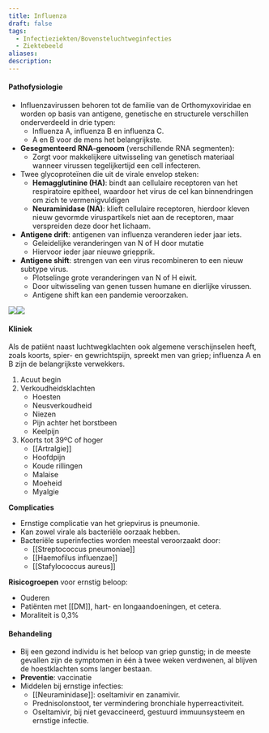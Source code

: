 ```yaml
---
title: Influenza
draft: false
tags:
  - Infectieziekten/Bovensteluchtweginfecties
  - Ziektebeeld
aliases: 
description: 
---
```


#### Pathofysiologie

- Influenzavirussen behoren tot de familie van de Orthomyxoviridae en worden op basis van antigene, genetische en structurele verschillen onderverdeeld in drie typen:
	- Influenza A, influenza B en influenza C.
	- A en B voor de mens het belangrijkste.
- **Gesegmenteerd RNA-genoom** (verschillende RNA segmenten): 
	- Zorgt voor makkelijkere uitwisseling van genetisch materiaal wanneer virussen tegelijkertijd een cell infecteren. 
- Twee glycoproteïnen die uit de virale envelop steken:
	- **Hemagglutinine (HA)**: bindt aan cellulaire receptoren van het respiratoire epitheel, waardoor het virus de cel kan binnendringen om zich te vermenigvuldigen
	- **Neuraminidase (NA)**: klieft cellulaire receptoren, hierdoor kleven nieuw gevormde viruspartikels niet aan de receptoren, maar verspreiden deze door het lichaam. 
- **Antigene drift**: antigenen van influenza veranderen ieder jaar iets. 
	- Geleidelijke veranderingen van N of H door mutatie
	- Hiervoor ieder jaar nieuwe griepprik. 
- **Antigene shift**: strengen van een virus recombineren to een nieuw subtype virus. 
	- Plotselinge grote veranderingen van N of H eiwit. 
	- Door uitwisseling van genen tussen humane en dierlijke virussen. 
	- Antigene shift kan een pandemie veroorzaken.


![](https://i.imgur.com/iWNKjRq.png)![](https://i.imgur.com/HBIIWja.png)





#### Kliniek
Als de patiënt naast luchtwegklachten ook algemene verschijnselen heeft, zoals koorts, spier- en gewrichtspijn, spreekt men van griep; influenza A en B zijn de belangrijkste verwekkers.

1. Acuut begin
2. Verkoudheidsklachten
	- Hoesten
	- Neusverkoudheid
	- Niezen
	- Pijn achter het borstbeen
	- Keelpijn
3. Koorts tot 39ºC of hoger
	- [[Artralgie]]
	- Hoofdpijn
	- Koude rillingen
	- Malaise
	- Moeheid
	- Myalgie

**Complicaties**
- Ernstige complicatie van het griepvirus is pneumonie.
- Kan zowel virale als bacteriële oorzaak hebben. 
- Bacteriële superinfecties worden meestal veroorzaakt door:
	- [[Streptococcus pneumoniae]]
	- [[Haemofilus influenzae]]
	- [[Stafylococcus aureus]]

**Risicogroepen** voor ernstig beloop:
- Ouderen 
- Patiënten met [[DM]], hart- en longaandoeningen, et cetera.
- Moraliteit is 0,3%
#### Behandeling
- Bij een gezond individu is het beloop van griep gunstig; in de meeste gevallen zijn de symptomen in één à twee weken verdwenen, al blijven de hoestklachten soms langer bestaan.
- **Preventie**: vaccinatie 
- Middelen bij ernstige infecties: 
	- [[Neuraminidase]]: oseltamivir en zanamivir.
	- Prednisolonstoot, ter vermindering bronchiale hyperreactiviteit.
	- Oseltamivir, bij niet gevaccineerd, gestuurd immuunsysteem en ernstige infectie. 